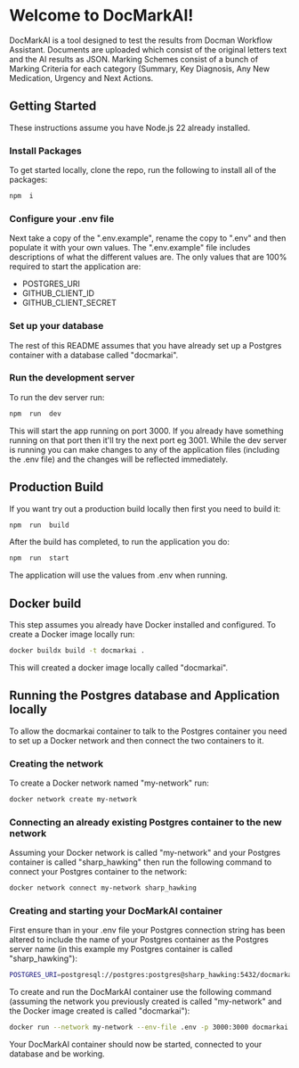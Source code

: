 # Welcome to DocMarkAI!

DocMarkAI is a tool designed to test the results from Docman Workflow Assistant. Documents are uploaded which consist of the original letters text and the AI results as JSON. Marking Schemes consist of a bunch of Marking Criteria for each category (Summary, Key Diagnosis, Any New Medication, Urgency and Next Actions.

## Getting Started
These instructions assume you have Node.js 22 already installed.

### Install Packages
To get started locally, clone the repo, run the following to install all of the packages:
```bash
npm  i
```
### Configure your .env file
Next take a copy of the ".env.example", rename the copy to ".env" and then populate it with your own values. The ".env.example" file includes descriptions of what the different values are. The only values that are 100% required to start the application are:

 - POSTGRES_URI 
 - GITHUB_CLIENT_ID 
 - GITHUB_CLIENT_SECRET
### Set up your database
The rest of this README assumes that you have already set up a Postgres container with a database called "docmarkai".

### Run the development server
To run the dev server run:
```bash
npm  run  dev
```
This will start the app running on port 3000. If you already have something running on that port then it'll try the next port eg 3001.
While the dev server is running you can make changes to any of the application files (including the .env file) and the changes will be reflected immediately.

## Production Build
If you want try out a production build locally then first you need to build it:
```bash
npm  run  build
```
After the build has completed, to run the application you do:
```bash
npm  run  start
```
The application will use the values from .env when running.

## Docker build
This step assumes you already have Docker installed and configured.
To create a Docker image locally run:
```bash
docker buildx build -t docmarkai .
```
This will created a docker image locally called "docmarkai". 

## Running the Postgres database and Application locally
To allow the docmarkai container to talk to the Postgres container you need to set up a Docker network and then connect the two containers to it.
### Creating the network
To create a Docker network named "my-network" run:
```bash
docker network create my-network
```
### Connecting an already existing Postgres container to the new network
Assuming your Docker network is called "my-network" and your Postgres container is called "sharp_hawking" then run the following command to connect your Postgres container to the network:
```bash
docker network connect my-network sharp_hawking
```
### Creating and starting your DocMarkAI container
First ensure than in your .env file your Postgres connection string has been altered to include the name of your Postgres container as the Postgres server name (in this example my Postgres container is called "sharp_hawking"):
```bash
POSTGRES_URI=postgresql://postgres:postgres@sharp_hawking:5432/docmarkai
```
To create and run the DocMarkAI container use the following command (assuming the network you previously created is called "my-network" and the Docker image created is called "docmarkai"):
```bash
docker run --network my-network --env-file .env -p 3000:3000 docmarkai
```
Your DocMarkAI container should now be started, connected to your database and be working.
